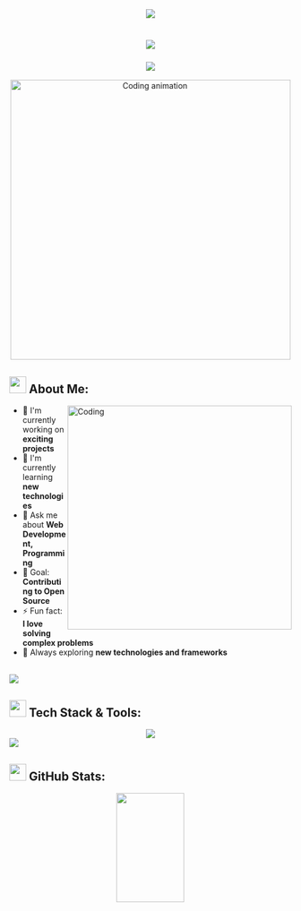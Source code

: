 <div align="center">
  <img src="https://capsule-render.vercel.app/api?type=waving&color=gradient&height=200&section=header&text=Welcome%20to%20my%20Profile&fontSize=30&fontAlignY=35&animation=twinkling&fontColor=ffffff"/>
</div>

<h1 align="center">
  <img src="https://readme-typing-svg.herokuapp.com?font=Righteous&size=35&center=true&vCenter=true&width=500&height=70&duration=4000&lines=Hi+There!+👋;I'm+Shrey!;Welcome+to+my+GitHub!" />
</h1>

<h3 align="center">
  <img src="https://readme-typing-svg.herokuapp.com?font=Righteous&size=25&center=true&vCenter=true&width=600&height=70&duration=4000&lines=Passionate+Software+Developer;Always+Learning+New+Things;⚡+Quick+Learner;🎯+Problem+Solver;Building+Amazing+Projects" />
</h3>

<div align="center">
  <img src="https://user-images.githubusercontent.com/74038190/225813708-98b745f2-7d22-48cf-9150-083f1b00d6c9.gif" width="500" alt="Coding animation"/>
</div>

## <img src="https://media.giphy.com/media/iY8CRBdQXODJSCERIr/giphy.gif" width="30"> About Me:

<img align="right" alt="Coding" width="400" src="https://user-images.githubusercontent.com/74038190/229223263-cf2e4b07-2615-4f87-9c38-e37600f8381a.gif">

- 🔭 I'm currently working on **exciting projects**
- 🌱 I'm currently learning **new technologies**
- 💬 Ask me about **Web Development, Programming**
- 🎯 Goal: **Contributing to Open Source**
- ⚡ Fun fact: **I love solving complex problems**
- 🚀 Always exploring **new technologies and frameworks**

<br clear="both">

<img src="https://user-images.githubusercontent.com/73097560/115834477-dbab4500-a447-11eb-908a-139a6edaec5c.gif">

## <img src="https://media.giphy.com/media/WUlplcMpOCEmTGBtBW/giphy.gif" width="30"> Tech Stack & Tools:

<div align="center">
  <img src="https://skillicons.dev/icons?i=html,css,js,react,nodejs,express,mongodb,mysql,git,github,vscode,figma,redux,tailwind,bootstrap,python&perline=8" />
</div>

<img src="https://user-images.githubusercontent.com/73097560/115834477-dbab4500-a447-11eb-908a-139a6edaec5c.gif">

## <img src="https://media.giphy.com/media/iY8CRBdQXODJSCERIr/giphy.gif" width="30"> GitHub Stats:

<div align="center">
  <img width="49%" height="195px" src="https://github-readme-stats.vercel.app/api?
  <img width="49%" height="195px" src="https://github-readme-streak-stats.herokuapp.com/?user=iamshreeyyy&theme=react&background=0d1117&hide_border=true" />
</div>


